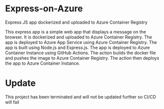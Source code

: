 # Express-on-Azure
Express JS app dockerized and uploaded to Azure Container Registry

This express app is a simple web app that displays a message on the browser. It is dockerized and uploaded to Azure Container Registry. The app is deployed to Azure App Service using Azure Container Registry. The app is built using Node.js and Express.js.
The app is deployed to Azure Container Instance using GitHub Actions. The action builds the docker file and pushes the image to Azure Container Registry. The action then deploys the app to Azure Container Instance. 

# Update 
This project has been terminated and will not be updated further so CI/CD will fail
